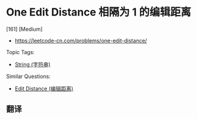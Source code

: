 # One Edit Distance 相隔为 1 的编辑距离

[161] [Medium]

- https://leetcode-cn.com/problems/one-edit-distance/

Topic Tags:

- [String (字符串)](https://leetcode-cn.com/tag/string/)

Similar Questions:

- [Edit Distance (编辑距离)](https://leetcode-cn.com/problems/edit-distance/)

## 翻译

